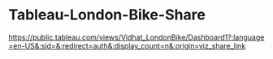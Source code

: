 # Tableau-London-Bike-Share
https://public.tableau.com/views/Vidhat_LondonBike/Dashboard1?:language=en-US&:sid=&:redirect=auth&:display_count=n&:origin=viz_share_link
